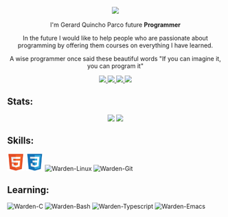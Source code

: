 <p align="center">
  <img src="[https://www.flickr.com/photos/195911678@N03/52166750964/in/dateposted-public/](https://th.bing.com/th/id/R.0f42b0bd89768abe59a41a2caf11b058?rik=iz3b%2fEDZaJO3BA&riu=http%3a%2f%2fimg13.deviantart.net%2f279d%2fi%2f2015%2f238%2fc%2f6%2fmr__robot_fsociety_mask_by_joegrady-d977wu2.jpg&ehk=NbFr9pjtz%2fIi%2b%2bebT08MW%2f9oLv6Dki7C3WMZ8DiXp3E%3d&risl=&pid=ImgRaw&r=0)">
  <p align="center">I'm Gerard Quincho Parco future <strong>Programmer</strong>

<p align="center">In the future I would like to help people who are passionate about programming by offering them courses on everything I have learned.</p>
<p align="center">A wise programmer once said these beautiful words "If you can imagine it, you can program it"</p>


<div align="center">
  <a href="https://twitter.com/AGerardQuincho" target="_blank">
    <img height="32" src="https://img.shields.io/badge/Twitter-1DA1F2?style=for-the-badge&logo=twitter&logoColor=white">
  </a>
  <a href="https://www.instagram.com/alexandergerardquinchoparco/" target="_blank">
    <img height="32" src="https://img.shields.io/badge/-Instagram-%23E4405F?style=for-the-badge&logo=instagram&logoColor=white" target="_blank">
  </a>
  <a href="https://www.linkedin.com/in/a-gerard-quincho-parco-b3a99b239/" target="_blank">
    <img height="32" src="https://img.shields.io/badge/-LinkedIn-%230077B5?style=for-the-badge&logo=linkedin&logoColor=white" target="_blank">
  </a>
  <a href="https://medium.com/@gerardqp14" target="_blank">
    <img height="32" src="https://img.shields.io/badge/Medium-12100E?style=for-the-badge&logo=medium&logoColor=white" target="_blank">
  </a>
</div>

<h2>Stats:</h2>
<div align="center">
  <img height="180em" src="https://github-readme-stats.vercel.app/api?username=agerard14&show_icons=true&theme=tokyonight">
  <img height="180em" src="https://github-readme-stats.vercel.app/api/top-langs/?username=agerard14&layout=compact&theme=tokyonight">
</div>

<h2>Skills:</h2>
<div>
  <img alt="Warden-HTML" height="40" src="https://raw.githubusercontent.com/devicons/devicon/master/icons/html5/html5-original.svg">
  <img alt="Warden-CSS" height="40" src="https://raw.githubusercontent.com/devicons/devicon/master/icons/css3/css3-original.svg">
  <img alt="Warden-Linux" height="40" src="https://cdn.jsdelivr.net/gh/devicons/devicon/icons/linux/linux-original.svg">
  <img alt="Warden-Git" height="40" src="https://cdn.jsdelivr.net/gh/devicons/devicon/icons/git/git-original.svg">
</div>

<h2>Learning:</h2>
<div>
  <img alt="Warden-C" height="40" src="https://cdn.jsdelivr.net/gh/devicons/devicon/icons/c/c-original.svg">
  <img alt="Warden-Bash" height="40" src="https://upload.wikimedia.org/wikipedia/commons/4/4b/Bash_Logo_Colored.svg">
  <img alt="Warden-Typescript" height="40" src="https://cdn.jsdelivr.net/gh/devicons/devicon/icons/typescript/typescript-original.svg">
  <img alt="Warden-Emacs" height="40" src="https://upload.wikimedia.org/wikipedia/commons/0/08/EmacsIcon.svg">
</div>
